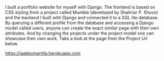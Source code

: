 I built a portfolio website for myself with Django. The frontend is based on CSS styling from a project called Mumble (developed by Shahriar P. Shuvo) and the backend I built with Django and connected it to a SQL lite database. By querying a different profile from the database and accessing a Django model called users, anyone can create the exact similar page with their own attributes. And by changing the projects under the project model one can showcase their own work.
Take a look at the page from the Project Url below.

https://jaakkomantila.herokuapp.com
